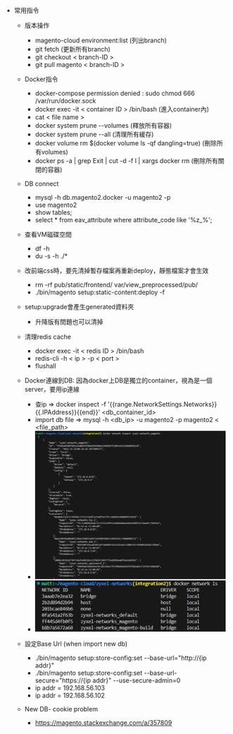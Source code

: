 * 常用指令
  * 版本操作
    * magento-cloud environment:list (列出branch)
    * git fetch (更新所有branch)
    * git checkout < branch-ID >
    * git pull magento < branch-ID >
  * Docker指令 
    * docker-compose permission denied : sudo chmod 666 /var/run/docker.sock
    * docker exec -it < container ID > /bin/bash  (進入container內)
    * cat < file name >
    * docker system prune --volumes (釋放所有容器)
    * docker system prune --all (清理所有緩存)
    * docker volume rm $(docker volume ls -qf dangling=true) (刪除所有volumes)
    * docker ps -a | grep Exit | cut -d -f l | xargs docker rm (刪除所有關閉的容器)
  * DB connect
    * mysql -h db.magento2.docker -u magento2 -p
    * use magento2
    * show tables;
    * select * from eav_attribute where attribute_code like '%z_%';   
  * 查看VM磁碟空間 
    * df -h
    * du -s -h ./*

  * 改前端css時，要先清掉暫存檔案再重新deploy，靜態檔案才會生效
    * rm -rf pub/static/frontend/ var/view_preprocessed/pub/
    * ./bin/magento setup:static-content:deploy -f 
 
  * setup:upgrade會產生generated資料夾
    * 升降版有問題也可以清掉 
  
  * 清理redis cache 
    * docker exec -it < redis ID > /bin/bash
    * redis-cli -h < ip > -p < port >
    * flushall
  
  * Docker連線到DB: 因為docker上DB是獨立的container，視為是一個server，要用ip連線
    * 查ip => docker inspect -f '{{range.NetworkSettings.Networks}}{{.IPAddress}}{{end}}' <db_container_id>
    * import db file => mysql -h <db_ip> -u magento2 -p magento2 < <file_path>
    * ![image](https://github.com/Tommy850517/Magento-cloud/blob/209088f05a4f9c6e13908c7debe3f6243176d01a/image/MicrosoftTeams-image%20(1).png)
    * ![image](https://github.com/Tommy850517/Magento-cloud/blob/209088f05a4f9c6e13908c7debe3f6243176d01a/image/MicrosoftTeams-image%20(2).png)
  * 設定Base Url (when import new db)
    * ./bin/magento setup:store-config:set --base-url="http://{ip addr}"
    * ./bin/magento setup:store-config:set --base-url-secure="https://{ip addr}" --use-secure-admin=0
    * ip addr = 192.168.56.103
    * ip addr = 192.168.56.102
    
  * New DB- cookie problem
    *  https://magento.stackexchange.com/a/357809 
